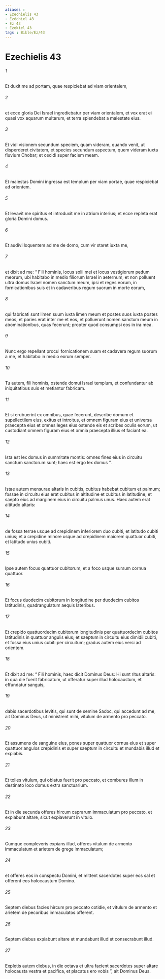```yaml
---
aliases : 
- Ezechielis 43
- Ézéchiel 43
- Ez 43
- Ezekiel 43
tags : Bible/Ez/43
---
```


# Ezechielis 43

###### 1
Et duxit me ad portam, quae respiciebat ad viam orientalem, 
###### 2
et ecce gloria Dei Israel ingrediebatur per viam orientalem, et vox erat ei quasi vox aquarum multarum, et terra splendebat a maiestate eius. 
###### 3
Et vidi visionem secundum speciem, quam videram, quando venit, ut disperderet civitatem, et species secundum aspectum, quem videram iuxta fluvium Chobar; et cecidi super faciem meam.
###### 4
Et maiestas Domini ingressa est templum per viam portae, quae respiciebat ad orientem. 
###### 5
Et levavit me spiritus et introduxit me in atrium interius; et ecce repleta erat gloria Domini domus. 
###### 6
Et audivi loquentem ad me de domo, cum vir staret iuxta me, 
###### 7
et dixit ad me: “ Fili hominis, locus solii mei et locus vestigiorum pedum meorum, ubi habitabo in medio filiorum Israel in aeternum; et non polluent ultra domus Israel nomen sanctum meum, ipsi et reges eorum, in fornicationibus suis et in cadaveribus regum suorum in morte eorum, 
###### 8
qui fabricati sunt limen suum iuxta limen meum et postes suos iuxta postes meos, et paries erat inter me et eos, et polluerunt nomen sanctum meum in abominationibus, quas fecerunt; propter quod consumpsi eos in ira mea. 
###### 9
Nunc ergo repellant procul fornicationem suam et cadavera regum suorum a me, et habitabo in medio eorum semper.
###### 10
Tu autem, fili hominis, ostende domui Israel templum, et confundantur ab iniquitatibus suis et metiantur fabricam. 
###### 11
Et si erubuerint ex omnibus, quae fecerunt, describe domum et supellectilem eius, exitus et introitus, et omnem figuram eius et universa praecepta eius et omnes leges eius ostende eis et scribes oculis eorum, ut custodiant omnem figuram eius et omnia praecepta illius et faciant ea. 
###### 12
Ista est lex domus in summitate montis: omnes fines eius in circuitu sanctum sanctorum sunt; haec est ergo lex domus ”.
###### 13
Istae autem mensurae altaris in cubitis, cubitus habebat cubitum et palmum; fossae in circuitu eius erat cubitus in altitudine et cubitus in latitudine; et saepto eius ad marginem eius in circuitu palmus unus. Haec autem erat altitudo altaris: 
###### 14
de fossa terrae usque ad crepidinem inferiorem duo cubiti, et latitudo cubiti unius; et a crepidine minore usque ad crepidinem maiorem quattuor cubiti, et latitudo unius cubiti. 
###### 15
Ipse autem focus quattuor cubitorum, et a foco usque sursum cornua quattuor. 
###### 16
Et focus duodecim cubitorum in longitudine per duodecim cubitos latitudinis, quadrangulatum aequis lateribus. 
###### 17
Et crepido quattuordecim cubitorum longitudinis per quattuordecim cubitos latitudinis in quattuor angulis eius; et saeptum in circuitu eius dimidii cubiti, et fossa eius unius cubiti per circuitum; gradus autem eius versi ad orientem.
###### 18
Et dixit ad me: “ Fili hominis, haec dicit Dominus Deus: Hi sunt ritus altaris: in qua die fuerit fabricatum, ut offeratur super illud holocaustum, et effundatur sanguis, 
###### 19
dabis sacerdotibus levitis, qui sunt de semine Sadoc, qui accedunt ad me, ait Dominus Deus, ut ministrent mihi, vitulum de armento pro peccato. 
###### 20
Et assumens de sanguine eius, pones super quattuor cornua eius et super quattuor angulos crepidinis et super saeptum in circuitu et mundabis illud et expiabis. 
###### 21
Et tolles vitulum, qui oblatus fuerit pro peccato, et combures illum in destinato loco domus extra sanctuarium. 
###### 22
Et in die secunda offeres hircum caprarum immaculatum pro peccato, et expiabunt altare, sicut expiaverunt in vitulo. 
###### 23
Cumque compleveris expians illud, offeres vitulum de armento immaculatum et arietem de grege immaculatum; 
###### 24
et offeres eos in conspectu Domini, et mittent sacerdotes super eos sal et offerent eos holocaustum Domino. 
###### 25
Septem diebus facies hircum pro peccato cotidie, et vitulum de armento et arietem de pecoribus immaculatos offerent. 
###### 26
Septem diebus expiabunt altare et mundabunt illud et consecrabunt illud. 
###### 27
Expletis autem diebus, in die octava et ultra facient sacerdotes super altare holocausta vestra et pacifica, et placatus ero vobis ”, ait Dominus Deus.
